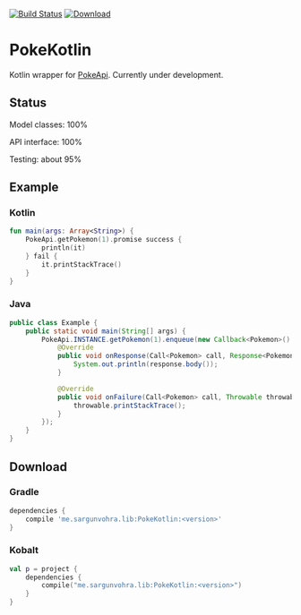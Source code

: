 [![Build Status](https://travis-ci.org/pokesource/pokekotlin.svg?branch=master)](https://travis-ci.org/pokesource/pokekotlin)
[![Download](https://api.bintray.com/packages/sargunster/maven/PokeKotlin/images/download.svg) ](https://bintray.com/sargunster/maven/PokeKotlin/_latestVersion)

# PokeKotlin

Kotlin wrapper for [PokeApi](https://github.com/phalt/pokeapi). Currently under development.

## Status

Model classes: 100%

API interface: 100%

Testing: about 95%

## Example

### Kotlin

```kotlin
fun main(args: Array<String>) {
    PokeApi.getPokemon(1).promise success {
        println(it)
    } fail {
        it.printStackTrace()
    }
}
```

### Java

```java
public class Example {
    public static void main(String[] args) {
        PokeApi.INSTANCE.getPokemon(1).enqueue(new Callback<Pokemon>() {
            @Override
            public void onResponse(Call<Pokemon> call, Response<Pokemon> response) {
                System.out.println(response.body());
            }

            @Override
            public void onFailure(Call<Pokemon> call, Throwable throwable) {
                throwable.printStackTrace();
            }
        });
    }
}
```

## Download

### Gradle

```groovy
dependencies {
    compile 'me.sargunvohra.lib:PokeKotlin:<version>'
}
```

### Kobalt

```kotlin
val p = project {
    dependencies {
        compile("me.sargunvohra.lib:PokeKotlin:<version>")
    }
}
```
